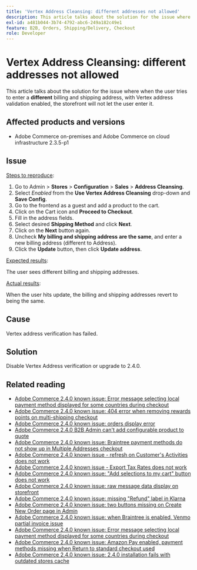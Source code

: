 ```yaml
---
title: 'Vertex Address Cleansing: different addresses not allowed'
description: This article talks about the solution for the issue where when the user tries to enter a **different** billing and shipping address, with Vertex address validation enabled, the storefront will not let the user enter it.
exl-id: a481b044-3b74-4792-abc6-249a182c49e1
feature: B2B, Orders, Shipping/Delivery, Checkout
role: Developer
---
```

# Vertex Address Cleansing: different addresses not allowed

This article talks about the solution for the issue where when the user tries to enter a **different** billing and shipping address, with Vertex address validation enabled, the storefront will not let the user enter it.

## Affected products and versions

* Adobe Commerce on-premises and Adobe Commerce on cloud infrastructure 2.3.5-p1

## Issue

<u>Steps to reproduce</u>:

1. Go to Admin > **Stores** > **Configuration** > **Sales** > **Address Cleansing**.
1. Select *Enabled* from the **Use Vertex Address Cleansing** drop-down and **Save Config**.
1. Go to the frontend as a guest and add a product to the cart.
1. Click on the Cart icon and **Proceed to Checkout**.
1. Fill in the address fields.
1. Select desired **Shipping Method** and click **Next**.
1. Click on the **Next** button again.
1. Uncheck **My billing and shipping address** **are the same**, and enter a new billing address (different to Address).
1. Click the **Update** button, then click **Update address**.

<u>Expected results</u>:

The user sees different billing and shipping addresses.

<u>Actual results</u>:

When the user hits update, the billing and shipping addresses revert to being the same.

## Cause

Vertex address verification has failed.

## Solution

Disable Vertex Address verification or upgrade to 2.4.0.

## Related reading

* [Adobe Commerce 2.4.0 known issue: Error message selecting local payment method displayed for some countries during checkout](/help/troubleshooting/payments/magento-2-4-0-checkout-error-selecting-local-payments.md)
* [Adobe Commerce 2.4.0 known issue: 404 error when removing rewards points on multi-shipping checkout](/help/troubleshooting/storefront/magento-2-4-0-404-error-removing-rewards-points-on-multi-shipping-checkout.md)
* [Adobe Commerce 2.4.0 known issue: orders display error](/help/troubleshooting/storefront/magento-2-4-0-known-issue-orders-display-error.md)
* [Adobe Commerce 2.4.0 B2B Admin can't add configurable product to quote](/help/troubleshooting/miscellaneous/magento-2-4-0-b2b-admin-can-t-add-configurable-product-to-quote.md)
* [Adobe Commerce 2.4.0 known issue: Braintree payment methods do not show up in Multiple Addresses checkout](/help/troubleshooting/payments/magento-2-4-0-braintree-not-in-multiple-addresses-checkout.md)
* [Adobe Commerce 2.4.0 known issue - refresh on Customer's Activities does not work](/help/troubleshooting/miscellaneous/magento-2-4-0-refresh-on-customer-activities-does-not-work.md)
* [Adobe Commerce 2.4.0 known issue - Export Tax Rates does not work](/help/troubleshooting/miscellaneous/magento-2-4-0-known-issue-export-tax-rates-does-not-work.md)
* [Adobe Commerce 2.4.0 known issue: "Add selections to my cart" button does not work](/help/troubleshooting/miscellaneous/magento-2-4-0-add-selections-to-my-cart-does-not-work.md)
* [Adobe Commerce 2.4.0 known issue: raw message data display on storefront](/help/troubleshooting/storefront/magento-2-4-0-issue-storefront-raw-message-data-display.md)
* [Adobe Commerce 2.4.0 known issue: missing "Refund" label in Klarna](/help/troubleshooting/payments/magento-2-4-0-known-issue-missing-refund-label-in-klarna.md)
* [Adobe Commerce 2.4.0 known issue: two buttons missing on Create New Order page in Admin](/help/troubleshooting/miscellaneous/magento-2-4-0-known-issue-create-new-order-buttons-missing.md)
* [Adobe Commerce 2.4.0 known issue: when Braintree is enabled, Venmo partial invoice issue](/help/troubleshooting/payments/magento-2-4-0-2-4-1-enable-braintree-venmo-partial-invoice-issue.md)
* [Adobe Commerce 2.4.0 known issue: Error message selecting local payment method displayed for some countries during checkout](/help/troubleshooting/payments/magento-2-4-0-checkout-error-selecting-local-payments.md)
* [Adobe Commerce 2.4.0 known issue: Amazon Pay enabled, payment methods missing when Return to standard checkout used](/help/troubleshooting/payments/magento-2-4-0-known-issue-amazon-pay-no-payment-methods.md)
* [Adobe Commerce 2.4.0 known issue: 2.4.0 installation fails with outdated stores cache](/help/troubleshooting/installation-and-upgrade/magento-2-4-0-known-issue-2-4-0-installation-fails-with-outdated-stores-cache.md)
